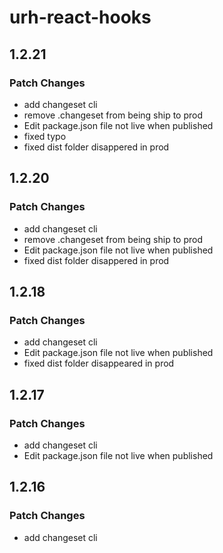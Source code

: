 # urh-react-hooks

## 1.2.21

### Patch Changes

- add changeset cli
- remove .changeset from being ship to prod
- Edit package.json file not live when published
- fixed typo
- fixed dist folder disappered in prod

## 1.2.20

### Patch Changes

- add changeset cli
- remove .changeset from being ship to prod
- Edit package.json file not live when published
- fixed dist folder disappered in prod

## 1.2.18

### Patch Changes

- add changeset cli
- Edit package.json file not live when published
- fixed dist folder disappeared in prod

## 1.2.17

### Patch Changes

- add changeset cli
- Edit package.json file not live when published

## 1.2.16

### Patch Changes

- add changeset cli
